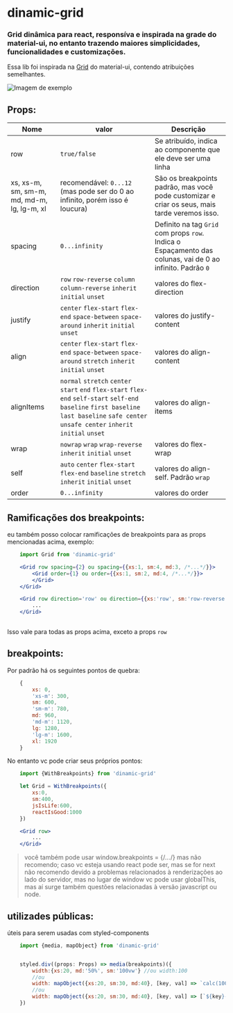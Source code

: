 # dinamic-grid

### Grid dinâmica para react, responsíva e inspirada na grade do material-ui, no entanto trazendo maiores simplicidades, funcionalidades e customizações.

Essa lib foi inspirada na [Grid](https://material-ui.com/pt/components/grid/) do material-ui, contendo atribuições semelhantes.

![Imagem de exemplo](https://uploaddeimagens.com.br/images/003/272/326/full/Captura_de_tela_de_2021-06-02_21-51-52.png?1622681532)
## Props:

 Nome | valor |  Descrição  |
| ----- | -------- | ----------- |
| row | `true/false` | Se atribuído, indica ao componente que ele deve ser uma linha |
| xs, xs-m, sm, sm-m, md, md-m, lg, lg-m, xl | recomendável: `0...12` (mas pode ser do 0 ao infinito, porém isso é loucura) | São os breakpoints padrão, mas você pode customizar e criar os seus, mais tarde veremos isso. |
| spacing | `0...infinity` | Definito na tag `Grid` com props `row`. Indica o Espaçamento das colunas, vai de 0 ao infinito. Padrão `0` |
| direction | `row` `row-reverse` `column` `column-reverse` `inherit` `initial` `unset` | valores do flex-direction |
| justify | `center` `flex-start` `flex-end` `space-between` `space-around` `inherit` `initial` `unset` | valores do justify-content |
| align | `center` `flex-start` `flex-end` `space-between` `space-around` `stretch` `inherit` `initial` `unset` | valores do align-content |
| alignItems | `normal` `stretch` `center` `start` `end` `flex-start` `flex-end` `self-start` `self-end` `baseline` `first baseline` `last baseline` `safe center` `unsafe center` `inherit` `initial` `unset` | valores do align-items |
| wrap | `nowrap` `wrap` `wrap-reverse` `inherit` `initial` `unset` | valores do flex-wrap |
| self | `auto` `center` `flex-start` `flex-end` `baseline` `stretch` `inherit` `initial` `unset` | valores do align-self. Padrão `wrap` |
| order | `0...infinity` | valores do order |


## Ramificações dos breakpoints:

eu também posso colocar ramificações de breakpoints para as props mencionadas acima, exemplo:

```jsx
    import Grid from 'dinamic-grid'

    <Grid row spacing={2} ou spacing={{xs:1, sm:4, md:3, /*...*/}}>
        <Grid order={1} ou order={{xs:1, sm:2, md:4, /*...*/}}>
        </Grid>
    </Grid>

    <Grid row direction='row' ou direction={{xs:'row', sm:'row-reverse', md:'column-reverse', /*...*/}}>
        ...
    </Grid>
    
```

Isso vale para todas as props acima, exceto a props `row`

## breakpoints:

Por padrão há os seguintes pontos de quebra:

```js
    {
        xs: 0,
        'xs-m': 300,
        sm: 600,
        'sm-m': 780,
        md: 960,
        'md-m': 1120,
        lg: 1280,
        'lg-m': 1600,
        xl: 1920
    }
```

No entanto vc pode criar seus próprios pontos:

```jsx 
    import {WithBreakpoints} from 'dinamic-grid'

    let Grid = WithBreakpoints({
        xs:0,
        sm:400,
        jsIsLife:600,
        reactIsGood:1000
    })

    <Grid row>
        ...
    </Grid>
```
> você também pode usar window.breakpoints = {/*...*/} mas não recomendo; caso vc esteja usando react pode ser, mas se for next não recomendo devido a problemas relacionados à renderizações ao lado do servidor, mas no lugar de window vc pode usar globalThis, mas aí surge também questões relacionadas à versão javascript ou node.

## utilizades públicas:

úteis para serem usadas com styled-components

```jsx
    import {media, mapObject} from 'dinamic-grid'


    styled.div((props: Props) => media(breakpoints)({
        width:{xs:20, md:'50%', sm:'100vw'} //ou width:100
        //ou
        width: mapObject({xs:20, sm:30, md:40}, [key, val] => `calc(100 - ${val}px)`) // retorno {xs:'calc(100 - 20px)', sm:'calc(100 - 30px)', ...}
        //ou 
        width: mapObject({xs:20, sm:30, md:40}, [key, val] => [`${key}-m`, `calc(100 - ${val}px)`]) // retorno {xs-m:'calc(100 - 20px)', sm-m:'calc(100 - 30px)', ...}
    })
```